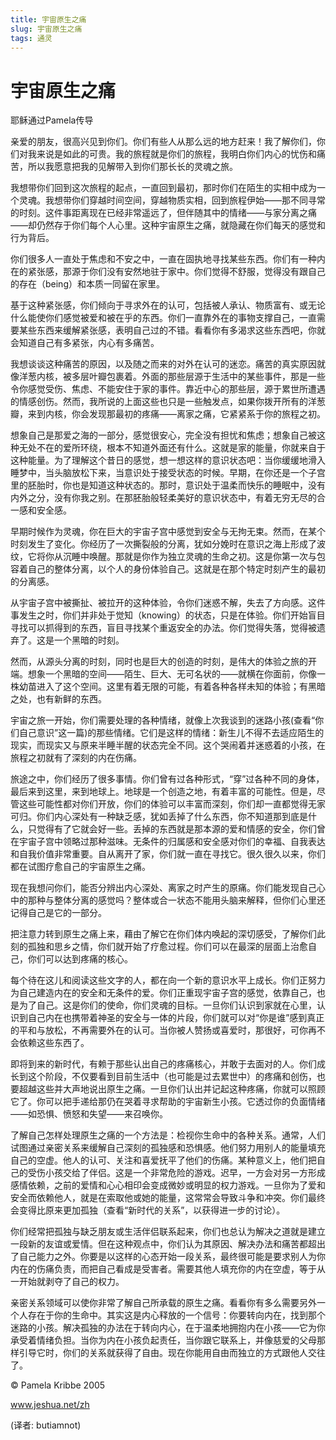 ```yaml
--- 
title: 宇宙原生之痛 
slug: 宇宙原生之痛 
tags: 通灵 
--- 
```

# 宇宙原生之痛

耶稣通过Pamela传导

亲爱的朋友，很高兴见到你们。你们有些人从那么远的地方赶来！我了解你们，你们对我来说是如此的可贵。我的旅程就是你们的旅程，我明白你们内心的忧伤和痛苦，所以我愿意把我的见解带入到你们那长长的灵魂之旅。

我想带你们回到这次旅程的起点，一直回到最初，那时你们在陌生的实相中成为一个灵魂。我想带你们穿越时间空间，穿越物质实相，回到旅程伊始——那不同寻常的时刻。这件事距离现在已经非常遥远了，但伴随其中的情绪——与家分离之痛——却仍然存于你们每个人心里。这种宇宙原生之痛，就隐藏在你们每天的感觉和行为背后。

你们很多人一直处于焦虑和不安之中，一直在固执地寻找某些东西。你们有一种内在的紧张感，那源于你们没有安然地驻于家中。你们觉得不舒服，觉得没有跟自己的存在（being）和本质一同留在家里。

基于这种紧张感，你们倾向于寻求外在的认可，包括被人承认、物质富有、或无论什么能使你们感觉被爱和被在乎的东西。你们一直靠外在的事物支撑自己，一直需要某些东西来缓解紧张感，表明自己过的不错。看看你有多渴求这些东西吧，你就会知道自己有多紧张，内心有多痛苦。

我想谈谈这种痛苦的原因，以及随之而来的对外在认可的迷恋。痛苦的真实原因就像洋葱内核，被多层叶瓣包裹着。外面的那些层源于生活中的某些事件，那是一些令你感觉受伤、焦虑、不能安住于家的事件。靠近中心的那些层，源于累世所遭遇的情感创伤。然而，我所说的上面这些也只是一些触发点，如果你拨开所有的洋葱瓣，来到内核，你会发现那最初的疼痛——离家之痛，它紧紧系于你的旅程之初。

想象自己是那爱之海的一部分，感觉很安心，完全没有担忧和焦虑；想象自己被这种无处不在的爱所环绕，根本不知道外面还有什么。这就是家的能量，你就来自于这种能量。为了理解这个昔日的感觉，想一想这样的意识状态吧：当你缓缓地滑入睡梦中，当头脑放松下来，当意识处于接受状态的时候。早期，在你还是一个子宫里的胚胎时，你也是知道这种状态的。那时，意识处于温柔而快乐的睡眠中，没有内外之分，没有你我之别。在那胚胎般轻柔美好的意识状态中，有着无穷无尽的合一感和安全感。

早期时候作为灵魂，你在巨大的宇宙子宫中感觉到安全与无拘无束。然而，在某个时刻发生了变化。你经历了一次撕裂般的分离，犹如分娩时在意识之海上形成了波纹，它将你从沉睡中唤醒。那就是你作为独立灵魂的生命之初。这是你第一次与包容着自己的整体分离，以个人的身份体验自己。这就是在那个特定时刻产生的最初的分离感。

从宇宙子宫中被撕扯、被拉开的这种体验，令你们迷惑不解，失去了方向感。这件事发生之时，你们并非处于觉知（knowing）的状态，只是在体验。你们开始盲目寻找可以抓得到的东西，盲目寻找某个重返安全的办法。你们觉得失落，觉得被遗弃了。这是一个黑暗的时刻。

然而，从源头分离的时刻，同时也是巨大的创造的时刻，是伟大的体验之旅的开端。想象一个黑暗的空间——陌生、巨大、无可名状的——就横在你面前，你像一株幼苗进入了这个空间。这里有着无限的可能，有着各种各样未知的体验；有黑暗之处，也有新鲜的东西。

宇宙之旅一开始，你们需要处理的各种情绪，就像上次我谈到的迷路小孩(查看“你们自己意识”这一篇)的那些情绪。它们是这样的情绪：新生儿不得不去适应陌生的现实，而现实又与原来半睡半醒的状态完全不同。这个哭闹着并迷惑着的小孩，在旅程之初就有了深刻的内在伤痛。

旅途之中，你们经历了很多事情。你们曾有过各种形式，“穿”过各种不同的身体，最后来到这里，来到地球上。地球是一个创造之地，有着丰富的可能性。但是，尽管这些可能性都对你们开放，你们的体验可以丰富而深刻，你们却一直都觉得无家可归。你们内心深处有一种缺乏感，犹如丢掉了什么东西，你不知道那到底是什么，只觉得有了它就会好一些。丢掉的东西就是那本源的爱和情感的安全，你们曾在宇宙子宫中领略过那种滋味。无条件的归属感和安全感对你们的幸福、自我表达和自我价值非常重要。自从离开了家，你们就一直在寻找它。很久很久以来，你们都在试图疗愈自己的宇宙原生之痛。

现在我想问你们，能否分辨出内心深处、离家之时产生的原痛。你们能发现自己心中的那种与整体分离的感觉吗？整体或合一状态不能用头脑来解释，但你们心里还记得自己是它的一部分。

把注意力转到原生之痛上来，藉由了解它在你们体内唤起的深切感受，了解你们此刻的孤独和思乡之情，你们就开始了疗愈过程。你们可以在最深的层面上治愈自己，你们可以达到疼痛的核心。

每个待在这儿和阅读这些文字的人，都在向一个新的意识水平上成长。你们正努力为自己建造内在的安全和无条件的爱。你们正重现宇宙子宫的感觉，依靠自己，也是为了自己。这是你们的使命，你们灵魂的目标。一旦你们认识到家就在心里，认识到自己内在也携带着神圣的安全与一体的片段，你们就可以对“你是谁”感到真正的平和与放松，不再需要外在的认可。当你被人赞扬或喜爱时，那很好，可你再不会依赖这些东西了。

即将到来的新时代，有赖于那些认出自己的疼痛核心，并敢于去面对的人。你们成长到这个阶段，不仅要看到目前生活中（也可能是过去累世中）的疼痛和创伤，也要超越这些并大声地说出原生之痛。一旦你们认出并记起这种疼痛，你就可以照顾它了。你可以把手递给那仍在哭着寻求帮助的宇宙新生小孩。它透过你的负面情绪——如恐惧、愤怒和失望——来召唤你。

了解自己怎样处理原生之痛的一个方法是：检视你生命中的各种关系。通常，人们试图通过亲密关系来缓解自己深刻的孤独感和恐惧感。他们努力用别人的能量填充自己的空虚。他人的认可、关注和喜爱抚平了他们的伤痛。某种意义上，他们把自己的受伤小孩交给了伴侣。这是一个非常危险的游戏。迟早，一方会对另一方形成感情依赖，之前的爱情和心心相印会变成微妙或明显的权力游戏。一旦你为了爱和安全而依赖他人，就是在索取他或她的能量，这常常会导致斗争和冲突。你们最终会变得比原来更加孤独（查看“新时代的关系”，以获得进一步的讨论）。

你们经常把孤独与缺乏朋友或生活伴侣联系起来，你们也总认为解决之道就是建立一段新的友谊或爱情。但在这种观点中，你们认为其原因、解决办法和痛苦都超出了自己能力之外。你要是以这样的心态开始一段关系，最终很可能是要求别人为你内在的伤痛负责，而把自己看成是受害者。需要其他人填充你的内在空虚，等于从一开始就剥夺了自己的权力。

亲密关系领域可以使你非常了解自己所承载的原生之痛。看看你有多么需要另外一个人存在于你的生命中。其实这是内心释放的一个信号：你要转向内在，找到那个迷路的小孩。解决孤独的办法在于转向内心，在于温柔地拥抱内在小孩——它为你承受着情绪负担。当你为内在小孩负起责任，当你跟它联系上，并像慈爱的父母那样引导它时，你们的关系就获得了自由。现在你能用自由而独立的方式跟他人交往了。

© Pamela Kribbe 2005

www.jeshua.net/zh

(译者: butiamnot)